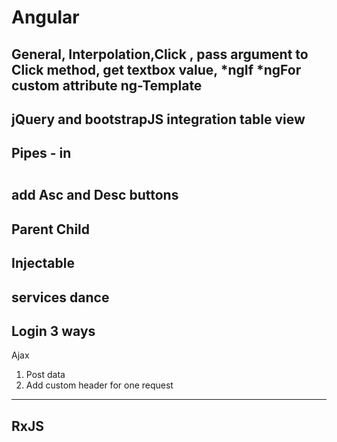 # Angular
General,
Interpolation,Click , pass argument to Click method, get textbox value, *ngIf *ngFor custom attribute ng-Template
--------------------------------------------
jQuery and bootstrapJS integration table view 
--------------------------------------------
Pipes - in <pre></pre> add Asc and Desc buttons
--------------------------------------------
Parent Child
--------------------------------------------
Injectable
--------------------------------------------
services dance
--------------------------------------------
Login 3 ways	
--------------------------------------------
Ajax
  1. Post data
  2. Add custom header for one request
--------------------------------------------
RxJS
-------------------------------------------
